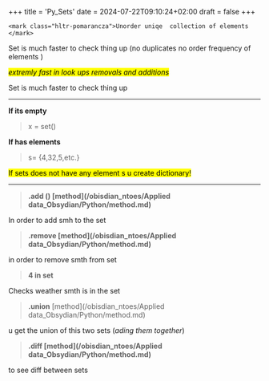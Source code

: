 +++
title = 'Py_Sets'
date = 2024-07-22T09:10:24+02:00
draft = false
+++

    <mark class="hltr-pomarancza">Unorder uniqe  collection of elements </mark>

Set is much faster to check thing up
(no duplicates no order frequency of elements )

<mark class="hltr-reds">*extremly fast in look ups removals and additions*</mark>

Set is much faster to check thing up

---
**If its empty**
> x = set() 

**If has elements**
> s= {4,32,5,etc.}

<mark class="hltr-reds">If sets does not have any element s u create dictionary!</mark>

--- 
>**.add () [method](/obisdian_ntoes/Applied data_Obsydian/Python/method.md)**
 
In order to add smh to the set 

> **.remove [method](/obisdian_ntoes/Applied data_Obsydian/Python/method.md)** 

in order to remove  smth from set 

>**4 in set**

Checks weather smth is in the set

>**.union** [method](/obisdian_ntoes/Applied data_Obsydian/Python/method.md)

u get the union  of this two sets (*ading them together*)

>**.diff [method](/obisdian_ntoes/Applied data_Obsydian/Python/method.md)**

to see diff between sets 



